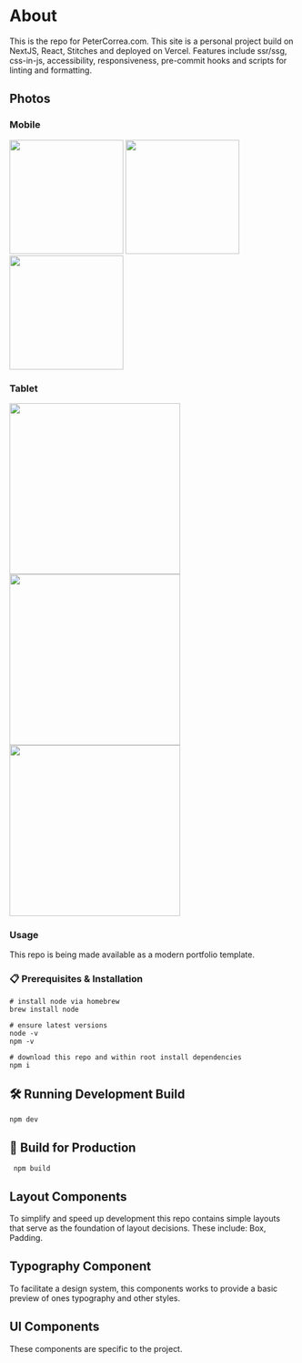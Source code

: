 # About

This is the repo for PeterCorrea.com. This site is a personal project build on NextJS, React, Stitches and deployed on Vercel. Features include ssr/ssg, css-in-js, accessibility, responsiveness, pre-commit hooks and scripts for linting and formatting.

## Photos

### Mobile

<img src="/public/previews/mobile_1.png" width="200">
<img src="/public/previews/mobile_2.png" width="200">
<img src="/public/previews/mobile_3.png" width="200">

### Tablet

<img src="/public/previews/tablet_1.png" width="300">
<img src="/public/previews/tablet_2.png" width="300">
<img src="/public/previews/tablet_3.png" width="300">

### Usage

This repo is being made available as a modern portfolio template.

### 📋 Prerequisites & Installation

```
# install node via homebrew
brew install node

# ensure latest versions
node -v
npm -v

# download this repo and within root install dependencies
npm i
```

## 🛠 Running Development Build

`npm dev`

## 🚀 Build for Production

` npm build`

## Layout Components

To simplify and speed up development this repo contains simple layouts that serve as the foundation of layout decisions. These include: Box, Padding.

## Typography Component

To facilitate a design system, this components works to provide a basic preview of ones typography and other styles.

## UI Components

These components are specific to the project.

